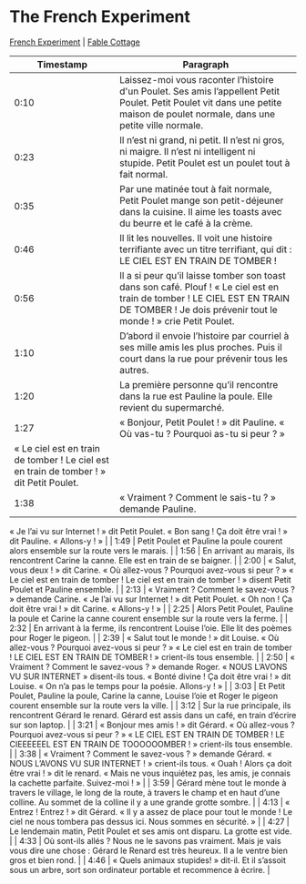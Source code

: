 # The French Experiment

[French Experiment](https://www.thefrenchexperiment.com/stories) | [Fable Cottage](https://www.thefablecottage.com/french)

| Timestamp | Paragraph | 
|-----------|-----------|
| 0:10 | Laissez-moi vous raconter l’histoire d'un Poulet. Ses amis l’appellent Petit Poulet. Petit Poulet vit dans une petite maison de poulet normale, dans une petite ville normale. |
| 0:23 | Il n’est ni grand, ni petit. Il n’est ni gros, ni maigre. Il n’est ni intelligent ni stupide. Petit Poulet est un poulet tout à fait normal. |
| 0:35 | Par une matinée tout à fait normale, Petit Poulet mange son petit-déjeuner dans la cuisine. Il aime les toasts avec du beurre et le café à la crème. |
| 0:46 | Il lit les nouvelles. Il voit une histoire terrifiante avec un titre terrifiant, qui dit : LE CIEL EST EN TRAIN DE TOMBER ! |
| 0:56 | Il a si peur qu’il laisse tomber son toast dans son café. Plouf ! « Le ciel est en train de tomber ! LE CIEL EST EN TRAIN DE TOMBER ! Je dois prévenir tout le monde ! » crie Petit Poulet. |
| 1:10 | D’abord il envoie l’histoire par courriel à ses mille amis les plus proches. Puis il court dans la rue pour prévenir tous les autres. |
| 1:20 | La première personne qu’il rencontre dans la rue est Pauline la poule. Elle revient du supermarché. |
| 1:27 | « Bonjour, Petit Poulet ! » dit Pauline. « Où vas-tu ? Pourquoi as-tu si peur ? »
« Le ciel est en train de tomber ! Le ciel est en train de tomber ! » dit Petit Poulet. |
| 1:38 | « Vraiment ? Comment le sais-tu ? » demande Pauline. 
« Je l’ai vu sur Internet ! » dit Petit Poulet.
« Bon sang ! Ça doit être vrai ! » dit Pauline. « Allons-y ! » |
| 1:49 | Petit Poulet et Pauline la poule courent alors ensemble sur la route vers le marais. |
| 1:56 | En arrivant au marais, ils rencontrent Carine la canne. Elle est en train de se baigner.‍ |
| 2:00 | « Salut, vous deux ! » dit Carine. « Où allez-vous ? Pourquoi avez-vous si peur ? »
« Le ciel est en train de tomber ! Le ciel est en train de tomber ! »‍ disent Petit Poulet et Pauline ensemble. |
| 2:13 | « Vraiment ? Comment le savez-vous ? » demande Carine.
« Je l’ai vu sur Internet ! » dit Petit Poulet.
« Oh non ! Ça doit être vrai ! » dit Carine. « Allons-y ! » |
| 2:25 | Alors Petit Poulet, Pauline la poule et Carine la canne courent ensemble sur la route vers la ferme. |
| 2:32 | En arrivant à la ferme, ils rencontrent Louise l’oie. Elle lit des poèmes pour Roger le pigeon. |
| 2:39 | « Salut tout le monde ! » dit Louise. « Où allez-vous ? Pourquoi avez-vous si peur ? »
« Le ciel est en train de tomber ! LE CIEL EST EN TRAIN DE TOMBER ! » crient-ils tous ensemble. |
| 2:50 | « Vraiment ? Comment le savez-vous ? » demande Roger.
« NOUS L’AVONS VU SUR INTERNET » disent-ils tous.
« Bonté divine ! Ça doit être vrai ! » dit Louise. « On n’a pas le temps pour la poésie. Allons-y ! » |
| 3:03 | Et Petit Poulet, Pauline la poule, Carine la canne, Louise l’oie et Roger le pigeon courent ensemble sur la route vers la ville. |
| 3:12 | Sur la rue principale, ils rencontrent Gérard le renard. Gérard est assis dans un café, en train d’écrire sur son laptop. |
| 3:21 | « Bonjour mes amis ! » dit Gérard. « Où allez-vous ? Pourquoi avez-vous si peur ? » « LE CIEL EST EN TRAIN DE TOMBER ! LE CIEEEEEEL EST EN TRAIN DE TOOOOOOMBER ! » crient-ils tous ensemble. |
| 3:38 | « Vraiment ? Comment le savez-vous ? » demande Gérard. « NOUS L’AVONS VU SUR INTERNET ! » crient-ils tous. « Ouah ! Alors ça doit être vrai ! » dit le renard. « Mais ne vous inquiétez pas, les amis, je connais la cachette parfaite. Suivez-moi ! » |
| 3:59 | Gérard mène tout le monde à travers le village, le long de la route, à travers le champ et en haut d’une colline. Au sommet de la colline il y a une grande grotte sombre. |
| 4:13 | « Entrez ! Entrez ! » dit Gérard. « Il y a assez de place pour tout le monde ! Le ciel ne nous tombera pas dessus ici. Nous sommes en sécurité. » |
| 4:27 | Le lendemain matin, Petit Poulet et ses amis ont disparu. La grotte est vide.  |
| 4:33 | Où sont-ils allés ? Nous ne le savons pas vraiment. Mais je vais vous dire une chose : Gérard le Renard est très heureux. Il a le ventre bien gros et bien rond. |
| 4:46 | « Quels animaux stupides! » dit-il. Et il s’assoit sous un arbre, sort son ordinateur portable et recommence à écrire. |


